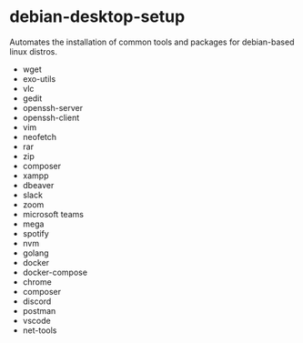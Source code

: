 # debian-desktop-setup
Automates the installation of common tools and packages for debian-based linux distros.

* wget
* exo-utils
* vlc
* gedit
* openssh-server
* openssh-client
* vim
* neofetch
* rar
* zip
* composer
* xampp
* dbeaver
* slack
* zoom
* microsoft teams
* mega
* spotify
* nvm
* golang
* docker
* docker-compose
* chrome
* composer
* discord
* postman
* vscode
* net-tools
